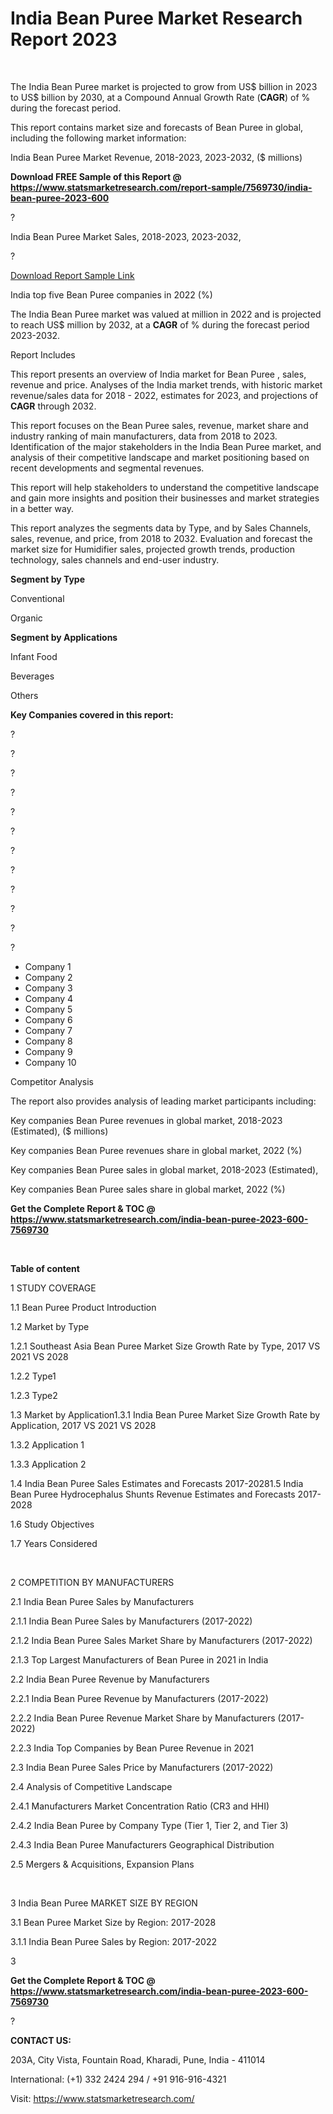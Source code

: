 <h1>India Bean Puree Market Research Report 2023</h1><br/><p>The India Bean Puree market is projected to grow from US$ billion in 2023 to US$ billion by 2030, at a Compound Annual Growth Rate (<strong>CAGR</strong>) of % during the forecast period.</p>
 
 
 
 <p>This report contains market size and forecasts of Bean Puree in global, including the following market information:</p>
 
 
 
 <p>India Bean Puree Market Revenue, 2018-2023, 2023-2032, ($ millions)</p>
 
 
 
 <div><b>Download FREE Sample of this Report @ <a href="https://www.statsmarketresearch.com/download-free-sample/7569730/india-bean-puree-2023-600">https://www.statsmarketresearch.com/report-sample/7569730/india-bean-puree-2023-600</a></b></div>
 
 
 
 <p>? </p>
 
 
 
 <p>India Bean Puree Market Sales, 2018-2023, 2023-2032,</p>
 
 
 
 <p>? </p>
 
 
 
 <p><a href="https://www.statsmarketresearch.com/download-free-sample/7569730/india-bean-puree-2023-600">Download Report Sample Link</a></p>
 
 
 
 <p>India top five Bean Puree companies in 2022 (%)</p>
 
 
 
 <p>The India Bean Puree market was valued at million in 2022 and is projected to reach US$ million by 2032, at a <strong>CAGR</strong> of % during the forecast period 2023-2032.</p>
 
 
 
 <p>Report Includes</p>
 
 
 
 <p>This report presents an overview of India market for Bean Puree , sales, revenue and price. Analyses of the India market trends, with historic market revenue/sales data for 2018 - 2022, estimates for 2023, and projections of <strong>CAGR</strong> through 2032.</p>
 
 
 
 <p>This report focuses on the Bean Puree sales, revenue, market share and industry ranking of main manufacturers, data from 2018 to 2023. Identification of the major stakeholders in the India Bean Puree market, and analysis of their competitive landscape and market positioning based on recent developments and segmental revenues.</p>
 
 
 
 <p>This report will help stakeholders to understand the competitive landscape and gain more insights and position their businesses and market strategies in a better way.</p>
 
 
 
 <p>This report analyzes the segments data by Type, and by Sales Channels, sales, revenue, and price, from 2018 to 2032. Evaluation and forecast the market size for Humidifier sales, projected growth trends, production technology, sales channels and end-user industry.</p>
 
 
 
 <p><strong>Segment by Type</strong></p>
 
 
 
 <p>Conventional</p>
 
 
 
 <p>Organic</p>
 
 
 
 <p><strong>Segment <strong><strong>by Applications</strong></strong></strong></p>
 
 
 
 <p>Infant Food</p>
 
 
 
 <p>Beverages</p>
 
 
 
 <p>Others</p>
 
 
 
 <p><strong>Key Companies covered in this report:</strong></p>
 
 
 
 <p>? </p>
 
 
 
 <p>? </p>
 
 
 
 <p>? </p>
 
 
 
 <p>? </p>
 
 
 
 <p>? </p>
 
 
 
 <p>? </p>
 
 
 
 <p>? </p>
 
 
 
 <p>? </p>
 
 
 
 <p>? </p>
 
 
 
 <p>? </p>
 
 
 
 <p>? </p>
 
 
 
 <p>? </p>
 
 
 
 <ul>
 
 <li>Company 1</li>
 
 <li>Company 2</li>
 
 <li>Company 3</li>
 
 <li>Company 4</li>
 
 <li>Company 5</li>
 
 <li>Company 6</li>
 
 <li>Company 7</li>
 
 <li>Company 8</li>
 
 <li>Company 9</li>
 
 <li>Company 10</li>
 
 </ul>
 
 
 
 <p>Competitor Analysis</p>
 
 
 
 <p>The report also provides analysis of leading market participants including:</p>
 
 
 
 <p>Key companies Bean Puree revenues in global market, 2018-2023 (Estimated), ($ millions)</p>
 
 
 
 <p>Key companies Bean Puree revenues share in global market, 2022 (%)</p>
 
 
 
 <p>Key companies Bean Puree sales in global market, 2018-2023 (Estimated),</p>
 
 
 
 <p>Key companies Bean Puree sales share in global market, 2022 (%)</p>
 
 
 
 <div><b>Get the Complete Report & TOC @ <a href="https://www.statsmarketresearch.com/india-bean-puree-2023-600-7569730">https://www.statsmarketresearch.com/india-bean-puree-2023-600-7569730</a></b></div>
 
 
 
 <p><br />
 
 <b>Table of content</b></p>
 
 
 
 <p>1 STUDY COVERAGE<br />
 
 1.1 Bean Puree Product Introduction<br />
 
 1.2 Market by Type<br />
 
 1.2.1 Southeast Asia Bean Puree Market Size Growth Rate by Type, 2017 VS 2021 VS 2028<br />
 
 1.2.2 Type1<br />
 
 1.2.3 Type2<br />
 
 1.3 Market by Application1.3.1 India Bean Puree Market Size Growth Rate by Application, 2017 VS 2021 VS 2028<br />
 
 1.3.2 Application 1<br />
 
 1.3.3 Application 2<br />
 
 1.4 India Bean Puree Sales Estimates and Forecasts 2017-20281.5 India Bean Puree Hydrocephalus Shunts Revenue Estimates and Forecasts 2017-2028<br />
 
 1.6 Study Objectives<br />
 
 1.7 Years Considered<br />
 
 <br />
 
 2 COMPETITION BY MANUFACTURERS<br />
 
 2.1 India Bean Puree Sales by Manufacturers<br />
 
 2.1.1 India Bean Puree Sales by Manufacturers (2017-2022)<br />
 
 2.1.2 India Bean Puree Sales Market Share by Manufacturers (2017-2022)<br />
 
 2.1.3 Top Largest Manufacturers of Bean Puree in 2021 in India<br />
 
 2.2 India Bean Puree Revenue by Manufacturers<br />
 
 2.2.1 India Bean Puree Revenue by Manufacturers (2017-2022)<br />
 
 2.2.2 India Bean Puree Revenue Market Share by Manufacturers (2017-2022)<br />
 
 2.2.3 India Top Companies by Bean Puree Revenue in 2021<br />
 
 2.3 India Bean Puree Sales Price by Manufacturers (2017-2022)<br />
 
 2.4 Analysis of Competitive Landscape<br />
 
 2.4.1 Manufacturers Market Concentration Ratio (CR3 and HHI)<br />
 
 2.4.2 India Bean Puree by Company Type (Tier 1, Tier 2, and Tier 3)<br />
 
 2.4.3 India Bean Puree Manufacturers Geographical Distribution<br />
 
 2.5 Mergers & Acquisitions, Expansion Plans<br />
 
 <br />
 
 3 India Bean Puree MARKET SIZE BY REGION<br />
 
 3.1 Bean Puree Market Size by Region: 2017-2028<br />
 
 3.1.1 India Bean Puree Sales by Region: 2017-2022<br />
 
 3</p>
 
 
 
 <div><b>Get the Complete Report & TOC @ <a href="https://www.statsmarketresearch.com/india-bean-puree-2023-600-7569730">https://www.statsmarketresearch.com/india-bean-puree-2023-600-7569730</a></b></div>
 
 
 
 <p>? </p>
 
 
 
 <p><b>CONTACT US:</b><br />
 
 203A, City Vista, Fountain Road, Kharadi, Pune, India - 411014<br />
 
 International: (+1) 332 2424 294 / +91 916-916-4321<br />
 
 Visit: <a href="https://www.statsmarketresearch.com/">https://www.statsmarketresearch.com/</a></p>